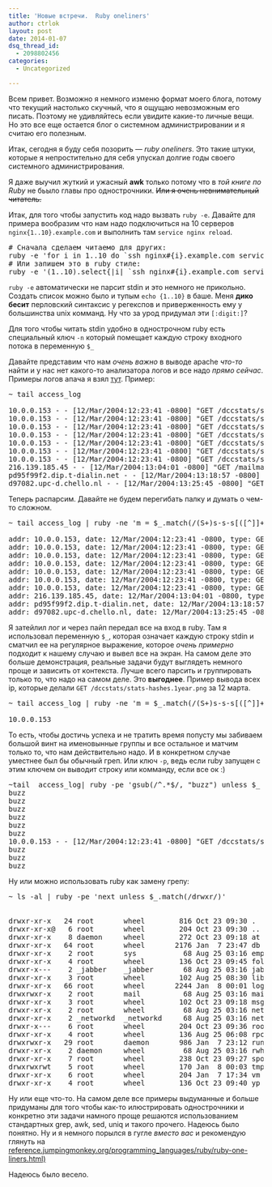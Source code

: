 ```yaml
---
title: 'Новые встречи.  Ruby oneliners'
author: ctrlok
layout: post
date: 2014-01-07
dsq_thread_id:
  - 2098802456
categories:
  - Uncategorized

---
```

Всем привет. Возможно я немного изменю формат моего блога, потому что текущий настолько скучный, что я ощущаю невозможным его писать. Поэтому не удивляйтесь если увидите какие-то личные вещи. Но это все еще остается блог о системном администрировании и я считаю его полезным.

Итак, сегодня я буду себя позорить &#8212; _ruby oneliners_. Это такие штуки, которые я непростительно для себя упускал долгие годы своего системного администрирования.
  
Я даже выучил жуткий и ужасный **awk** только потому что в _той книге по Ruby_ не бьыло главы про однострочники. ~~Или я очень невнимательный читатель.~~

Итак, для того чтобы запустить код надо вызвать `ruby -e`. Давайте для примера вообразим что нам надо подключиться на 10 серверов `nginx{1..10}.example.com` и выполнить там `service nginx reload`.

<pre class="brush: bash; gutter: false; first-line: 1; highlight: []; html-script: false"># Сначала сделаем читаемо для других:
ruby -e &#039;for i in 1..10 do `ssh nginx#{i}.example.com service nginx reload`; end&#039;
# Или запишем это в ruby стиле:
ruby -e &#039;(1..10).select{|i| `ssh nginx#{i}.example.com service nginx reload`&#039;</pre>

`ruby -e` автоматически не парсит stdin и это немного не прикольно. Создать список можно было и тупым `echo {1..10}` в баше. Меня **дико бесит** перловский синтаксис у регекспов и приверженность ему у большинства unix комманд. Ну что за урод придумал эти `[:digit:]`?
  
<!--more-->


  
Для того чтобы читать stdin удобно в однострочном ruby есть специальный ключ `-n` который помещает каждую строку входного потока в переменную `$_`

Давайте представим что нам _очень важно_ в выводе apache _что-то_ найти и у нас нет какого-то анализатора логов и все надо _прямо сейчас_. Примеры логов апача я взял [тут][1]. Пример:

<pre class="brush: bash; gutter: false; first-line: 1; highlight: []; html-script: false">~ tail access_log

10.0.0.153 - - [12/Mar/2004:12:23:41 -0800] "GET /dccstats/stats-hashes.1week.png HTTP/1.1" 200 1670
10.0.0.153 - - [12/Mar/2004:12:23:41 -0800] "GET /dccstats/stats-spam.1month.png HTTP/1.1" 200 2651
10.0.0.153 - - [12/Mar/2004:12:23:41 -0800] "GET /dccstats/stats-spam-ratio.1month.png HTTP/1.1" 200 2023
10.0.0.153 - - [12/Mar/2004:12:23:41 -0800] "GET /dccstats/stats-hashes.1month.png HTTP/1.1" 200 1636
10.0.0.153 - - [12/Mar/2004:12:23:41 -0800] "GET /dccstats/stats-spam.1year.png HTTP/1.1" 200 2262
10.0.0.153 - - [12/Mar/2004:12:23:41 -0800] "GET /dccstats/stats-spam-ratio.1year.png HTTP/1.1" 200 1906
10.0.0.153 - - [12/Mar/2004:12:23:41 -0800] "GET /dccstats/stats-hashes.1year.png HTTP/1.1" 200 1582
216.139.185.45 - - [12/Mar/2004:13:04:01 -0800] "GET /mailman/listinfo/webber HTTP/1.1" 200 6051
pd95f99f2.dip.t-dialin.net - - [12/Mar/2004:13:18:57 -0800] "GET /razor.html HTTP/1.1" 200 2869
d97082.upc-d.chello.nl - - [12/Mar/2004:13:25:45 -0800] "GET /SpamAssassin.html HTTP/1.1" 200 7368</pre>

Теперь распарсим. Давайте не будем перегибать палку и думать о чем-то сложном.

<pre class="brush: bash; gutter: false; first-line: 1; highlight: []; html-script: false">~ tail access_log | ruby -ne &#039;m = $_.match(/(S+)s-s-s[([^]]+)]s"([A-Z]+)s(S+)s([^"]+)"s(d+)s(d+)/); puts "addr: #{m[1]}, date: #{m[2]}, type: #{m[3]}, link: #{m[4]}, response: #{m[6]}"&#039;

addr: 10.0.0.153, date: 12/Mar/2004:12:23:41 -0800, type: GET, link: /dccstats/stats-hashes.1week.png, response: 200
addr: 10.0.0.153, date: 12/Mar/2004:12:23:41 -0800, type: GET, link: /dccstats/stats-spam.1month.png, response: 200
addr: 10.0.0.153, date: 12/Mar/2004:12:23:41 -0800, type: GET, link: /dccstats/stats-spam-ratio.1month.png, response: 200
addr: 10.0.0.153, date: 12/Mar/2004:12:23:41 -0800, type: GET, link: /dccstats/stats-hashes.1month.png, response: 200
addr: 10.0.0.153, date: 12/Mar/2004:12:23:41 -0800, type: GET, link: /dccstats/stats-spam.1year.png, response: 200
addr: 10.0.0.153, date: 12/Mar/2004:12:23:41 -0800, type: GET, link: /dccstats/stats-spam-ratio.1year.png, response: 200
addr: 10.0.0.153, date: 12/Mar/2004:12:23:41 -0800, type: GET, link: /dccstats/stats-hashes.1year.png, response: 200
addr: 216.139.185.45, date: 12/Mar/2004:13:04:01 -0800, type: GET, link: /mailman/listinfo/webber, response: 200
addr: pd95f99f2.dip.t-dialin.net, date: 12/Mar/2004:13:18:57 -0800, type: GET, link: /razor.html, response: 200
addr: d97082.upc-d.chello.nl, date: 12/Mar/2004:13:25:45 -0800, type: GET, link: /SpamAssassin.html, response: 200</pre>

Я затейлил лог и через пайп передал все на вход в ruby. Там я использовал переменную `$_`, которая означает каждую строку stdin и сматчил ее на регулярное выражение, которое _очень примерно_ подходит к нашему случаю и вывел все на экран. На самом деле это больше демонстрация, реальные задачи будут выглядеть немного проще и зависить от контекста. Лучше всего парсить и группировать только то, что надо на самом деле. Это **выгоднее**. Пример вывода всех ip, которые делали `GET /dccstats/stats-hashes.1year.png` за 12 марта.

<pre class="brush: bash; gutter: false; first-line: 1; highlight: []; html-script: false">~ tail access_log | ruby -ne &#039;m = $_.match(/(S+)s-s-s[([^]]+)]s"([A-Z]+)s(S+)s/); puts m[1] if m[2].match(/12/Mar/) && m[3].match("GET") && m[4].match("/dccstats/stats-hashes.1year.png")&#039;

10.0.0.153</pre>

То есть, чтобы достичь успеха и не тратить время попусту мы забиваем большой винт на именовынные группы и все остальное и матчим только то, что нам действительно надо. И в конкретном случае уместнее был бы обычный греп. Или ключ `-p`, ведь если ruby запущен с этим ключем он выводит строку или комманду, если все ок :)

<pre class="brush: bash; gutter: false; first-line: 1; highlight: []; html-script: false">~tail  access_log| ruby -pe &#039;gsub(/^.*$/, "buzz") unless $_ =~ /(S+)s-s-s[12/Mar[^]]+]s"GETs/dccstats/stats-hashes.1year.pngs/&#039;
buzz
buzz
buzz
buzz
buzz
buzz
10.0.0.153 - - [12/Mar/2004:12:23:41 -0800] "GET /dccstats/stats-hashes.1year.png HTTP/1.1" 200 1582
buzz
buzz
buzz
</pre>

Ну или можно использовать ruby как замену грепу:

<pre class="brush: bash; gutter: false; first-line: 1; highlight: []; html-script: false">~ ls -al | ruby -pe &#039;next unless $_.match(/drwxr/)&#039;


drwxr-xr-x   24 root       wheel        816 Oct 23 09:30 .
drwxr-xr-x@   6 root       wheel        204 Oct 23 09:30 ..
drwxr-xr-x    8 daemon     wheel        272 Oct 23 09:18 at
drwxr-xr-x   64 root       wheel       2176 Jan  7 23:47 db
drwxr-xr-x    2 root       sys           68 Aug 25 03:16 empty
drwxr-xr-x    4 root       wheel        136 Oct 23 09:45 folders
drwxr-x---    2 _jabber    _jabber       68 Aug 25 03:16 jabberd
drwxr-xr-x    3 root       wheel        102 Aug 25 08:30 lib
drwxr-xr-x   66 root       wheel       2244 Jan  8 00:01 log
drwxrwxr-x    2 root       mail          68 Aug 25 03:16 mail
drwxr-xr-x    3 root       wheel        102 Oct 23 09:18 msgs
drwxr-xr-x    2 root       wheel         68 Aug 25 03:16 netboot
drwxr-xr-x    2 _networkd  _networkd     68 Aug 25 03:16 networkd
drwxr-x---    6 root       wheel        204 Oct 23 09:36 root
drwxr-xr-x    4 root       wheel        136 Aug 25 06:08 rpc
drwxrwxr-x   29 root       daemon       986 Jan  7 23:12 run
drwxr-xr-x    2 daemon     wheel         68 Aug 25 03:16 rwho
drwxr-xr-x    7 root       wheel        238 Oct 23 09:27 spool
drwxrwxrwt    5 root       wheel        170 Jan  8 00:03 tmp
drwxr-xr-x    6 root       wheel        204 Jan  7 17:34 vm
drwxr-xr-x    4 root       wheel        136 Oct 23 09:40 yp</pre>

Ну или еще что-то. На самом деле все примеры выдуманные и больше придуманы для того чтобы как-то илюстрировать однострочники и конкретно эти задачи намного проще решаются использованием стандартных grep, awk, sed, uniq и такого прочего. Надеюсь было понятно. Ну и я немного порылся в гугле _вместо вас_ и рекомендую глянуть на [reference.jumpingmonkey.org/programming_languages/ruby/ruby-one-liners.html)][2]
  
Надеюсь было весело.

 [1]: http://www.monitorware.com/en/logsamples/apache.php
 [2]: http://reference.jumpingmonkey.org/programming_languages/ruby/ruby-one-liners.html
